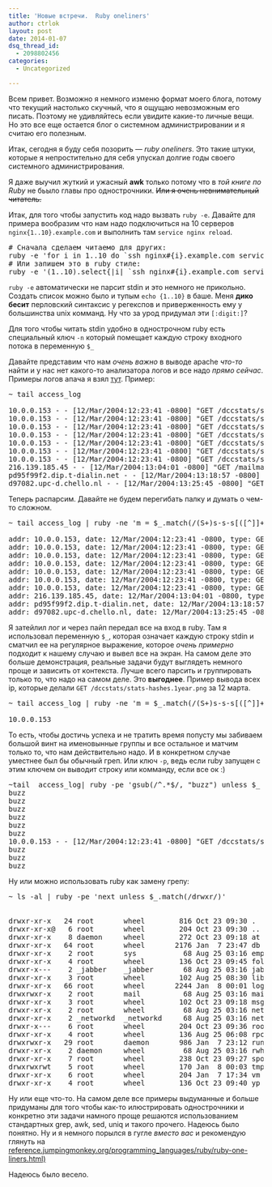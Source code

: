 ```yaml
---
title: 'Новые встречи.  Ruby oneliners'
author: ctrlok
layout: post
date: 2014-01-07
dsq_thread_id:
  - 2098802456
categories:
  - Uncategorized

---
```

Всем привет. Возможно я немного изменю формат моего блога, потому что текущий настолько скучный, что я ощущаю невозможным его писать. Поэтому не удивляйтесь если увидите какие-то личные вещи. Но это все еще остается блог о системном администрировании и я считаю его полезным.

Итак, сегодня я буду себя позорить &#8212; _ruby oneliners_. Это такие штуки, которые я непростительно для себя упускал долгие годы своего системного администрирования.
  
Я даже выучил жуткий и ужасный **awk** только потому что в _той книге по Ruby_ не бьыло главы про однострочники. ~~Или я очень невнимательный читатель.~~

Итак, для того чтобы запустить код надо вызвать `ruby -e`. Давайте для примера вообразим что нам надо подключиться на 10 серверов `nginx{1..10}.example.com` и выполнить там `service nginx reload`.

<pre class="brush: bash; gutter: false; first-line: 1; highlight: []; html-script: false"># Сначала сделаем читаемо для других:
ruby -e &#039;for i in 1..10 do `ssh nginx#{i}.example.com service nginx reload`; end&#039;
# Или запишем это в ruby стиле:
ruby -e &#039;(1..10).select{|i| `ssh nginx#{i}.example.com service nginx reload`&#039;</pre>

`ruby -e` автоматически не парсит stdin и это немного не прикольно. Создать список можно было и тупым `echo {1..10}` в баше. Меня **дико бесит** перловский синтаксис у регекспов и приверженность ему у большинства unix комманд. Ну что за урод придумал эти `[:digit:]`?
  
<!--more-->


  
Для того чтобы читать stdin удобно в однострочном ruby есть специальный ключ `-n` который помещает каждую строку входного потока в переменную `$_`

Давайте представим что нам _очень важно_ в выводе apache _что-то_ найти и у нас нет какого-то анализатора логов и все надо _прямо сейчас_. Примеры логов апача я взял [тут][1]. Пример:

<pre class="brush: bash; gutter: false; first-line: 1; highlight: []; html-script: false">~ tail access_log

10.0.0.153 - - [12/Mar/2004:12:23:41 -0800] "GET /dccstats/stats-hashes.1week.png HTTP/1.1" 200 1670
10.0.0.153 - - [12/Mar/2004:12:23:41 -0800] "GET /dccstats/stats-spam.1month.png HTTP/1.1" 200 2651
10.0.0.153 - - [12/Mar/2004:12:23:41 -0800] "GET /dccstats/stats-spam-ratio.1month.png HTTP/1.1" 200 2023
10.0.0.153 - - [12/Mar/2004:12:23:41 -0800] "GET /dccstats/stats-hashes.1month.png HTTP/1.1" 200 1636
10.0.0.153 - - [12/Mar/2004:12:23:41 -0800] "GET /dccstats/stats-spam.1year.png HTTP/1.1" 200 2262
10.0.0.153 - - [12/Mar/2004:12:23:41 -0800] "GET /dccstats/stats-spam-ratio.1year.png HTTP/1.1" 200 1906
10.0.0.153 - - [12/Mar/2004:12:23:41 -0800] "GET /dccstats/stats-hashes.1year.png HTTP/1.1" 200 1582
216.139.185.45 - - [12/Mar/2004:13:04:01 -0800] "GET /mailman/listinfo/webber HTTP/1.1" 200 6051
pd95f99f2.dip.t-dialin.net - - [12/Mar/2004:13:18:57 -0800] "GET /razor.html HTTP/1.1" 200 2869
d97082.upc-d.chello.nl - - [12/Mar/2004:13:25:45 -0800] "GET /SpamAssassin.html HTTP/1.1" 200 7368</pre>

Теперь распарсим. Давайте не будем перегибать палку и думать о чем-то сложном.

<pre class="brush: bash; gutter: false; first-line: 1; highlight: []; html-script: false">~ tail access_log | ruby -ne &#039;m = $_.match(/(S+)s-s-s[([^]]+)]s"([A-Z]+)s(S+)s([^"]+)"s(d+)s(d+)/); puts "addr: #{m[1]}, date: #{m[2]}, type: #{m[3]}, link: #{m[4]}, response: #{m[6]}"&#039;

addr: 10.0.0.153, date: 12/Mar/2004:12:23:41 -0800, type: GET, link: /dccstats/stats-hashes.1week.png, response: 200
addr: 10.0.0.153, date: 12/Mar/2004:12:23:41 -0800, type: GET, link: /dccstats/stats-spam.1month.png, response: 200
addr: 10.0.0.153, date: 12/Mar/2004:12:23:41 -0800, type: GET, link: /dccstats/stats-spam-ratio.1month.png, response: 200
addr: 10.0.0.153, date: 12/Mar/2004:12:23:41 -0800, type: GET, link: /dccstats/stats-hashes.1month.png, response: 200
addr: 10.0.0.153, date: 12/Mar/2004:12:23:41 -0800, type: GET, link: /dccstats/stats-spam.1year.png, response: 200
addr: 10.0.0.153, date: 12/Mar/2004:12:23:41 -0800, type: GET, link: /dccstats/stats-spam-ratio.1year.png, response: 200
addr: 10.0.0.153, date: 12/Mar/2004:12:23:41 -0800, type: GET, link: /dccstats/stats-hashes.1year.png, response: 200
addr: 216.139.185.45, date: 12/Mar/2004:13:04:01 -0800, type: GET, link: /mailman/listinfo/webber, response: 200
addr: pd95f99f2.dip.t-dialin.net, date: 12/Mar/2004:13:18:57 -0800, type: GET, link: /razor.html, response: 200
addr: d97082.upc-d.chello.nl, date: 12/Mar/2004:13:25:45 -0800, type: GET, link: /SpamAssassin.html, response: 200</pre>

Я затейлил лог и через пайп передал все на вход в ruby. Там я использовал переменную `$_`, которая означает каждую строку stdin и сматчил ее на регулярное выражение, которое _очень примерно_ подходит к нашему случаю и вывел все на экран. На самом деле это больше демонстрация, реальные задачи будут выглядеть немного проще и зависить от контекста. Лучше всего парсить и группировать только то, что надо на самом деле. Это **выгоднее**. Пример вывода всех ip, которые делали `GET /dccstats/stats-hashes.1year.png` за 12 марта.

<pre class="brush: bash; gutter: false; first-line: 1; highlight: []; html-script: false">~ tail access_log | ruby -ne &#039;m = $_.match(/(S+)s-s-s[([^]]+)]s"([A-Z]+)s(S+)s/); puts m[1] if m[2].match(/12/Mar/) && m[3].match("GET") && m[4].match("/dccstats/stats-hashes.1year.png")&#039;

10.0.0.153</pre>

То есть, чтобы достичь успеха и не тратить время попусту мы забиваем большой винт на именовынные группы и все остальное и матчим только то, что нам действительно надо. И в конкретном случае уместнее был бы обычный греп. Или ключ `-p`, ведь если ruby запущен с этим ключем он выводит строку или комманду, если все ок :)

<pre class="brush: bash; gutter: false; first-line: 1; highlight: []; html-script: false">~tail  access_log| ruby -pe &#039;gsub(/^.*$/, "buzz") unless $_ =~ /(S+)s-s-s[12/Mar[^]]+]s"GETs/dccstats/stats-hashes.1year.pngs/&#039;
buzz
buzz
buzz
buzz
buzz
buzz
10.0.0.153 - - [12/Mar/2004:12:23:41 -0800] "GET /dccstats/stats-hashes.1year.png HTTP/1.1" 200 1582
buzz
buzz
buzz
</pre>

Ну или можно использовать ruby как замену грепу:

<pre class="brush: bash; gutter: false; first-line: 1; highlight: []; html-script: false">~ ls -al | ruby -pe &#039;next unless $_.match(/drwxr/)&#039;


drwxr-xr-x   24 root       wheel        816 Oct 23 09:30 .
drwxr-xr-x@   6 root       wheel        204 Oct 23 09:30 ..
drwxr-xr-x    8 daemon     wheel        272 Oct 23 09:18 at
drwxr-xr-x   64 root       wheel       2176 Jan  7 23:47 db
drwxr-xr-x    2 root       sys           68 Aug 25 03:16 empty
drwxr-xr-x    4 root       wheel        136 Oct 23 09:45 folders
drwxr-x---    2 _jabber    _jabber       68 Aug 25 03:16 jabberd
drwxr-xr-x    3 root       wheel        102 Aug 25 08:30 lib
drwxr-xr-x   66 root       wheel       2244 Jan  8 00:01 log
drwxrwxr-x    2 root       mail          68 Aug 25 03:16 mail
drwxr-xr-x    3 root       wheel        102 Oct 23 09:18 msgs
drwxr-xr-x    2 root       wheel         68 Aug 25 03:16 netboot
drwxr-xr-x    2 _networkd  _networkd     68 Aug 25 03:16 networkd
drwxr-x---    6 root       wheel        204 Oct 23 09:36 root
drwxr-xr-x    4 root       wheel        136 Aug 25 06:08 rpc
drwxrwxr-x   29 root       daemon       986 Jan  7 23:12 run
drwxr-xr-x    2 daemon     wheel         68 Aug 25 03:16 rwho
drwxr-xr-x    7 root       wheel        238 Oct 23 09:27 spool
drwxrwxrwt    5 root       wheel        170 Jan  8 00:03 tmp
drwxr-xr-x    6 root       wheel        204 Jan  7 17:34 vm
drwxr-xr-x    4 root       wheel        136 Oct 23 09:40 yp</pre>

Ну или еще что-то. На самом деле все примеры выдуманные и больше придуманы для того чтобы как-то илюстрировать однострочники и конкретно эти задачи намного проще решаются использованием стандартных grep, awk, sed, uniq и такого прочего. Надеюсь было понятно. Ну и я немного порылся в гугле _вместо вас_ и рекомендую глянуть на [reference.jumpingmonkey.org/programming_languages/ruby/ruby-one-liners.html)][2]
  
Надеюсь было весело.

 [1]: http://www.monitorware.com/en/logsamples/apache.php
 [2]: http://reference.jumpingmonkey.org/programming_languages/ruby/ruby-one-liners.html
